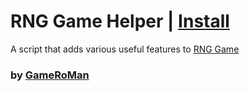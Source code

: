 # RNG Game Helper | [Install](https://github.com/GameRoMan/wildwest/raw/refs/heads/main/rng_game/mod/index.user.js)

A script that adds various useful features to [RNG Game](https://www.wildwest.gg/g/k4fDoSDdulAm)

### by [GameRoMan](https://github.com/GameRoMan)
